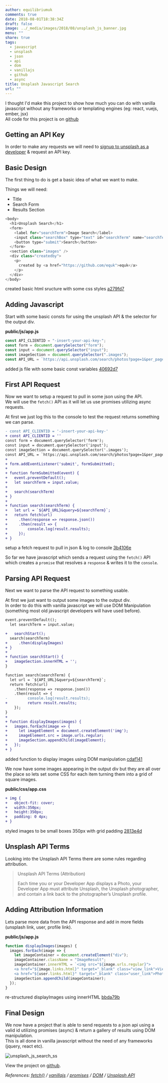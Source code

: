 ```yaml
---
author: equilibriumuk
comments: true
date: 2018-08-01T18:38:34Z
draft: false
image: ../_media/images/2018/08/unsplash_js_banner.jpg
menu: ""
share: true
tags:
  - javascript
  - unsplash
  - json
  - api
  - dom
  - vanillajs
  - github
  - async
title: Unsplash Javascript Search
url: ""
---
```


I thought I'd make this project to show how much you can do with vanilla javascript without any frameworks or templating engines (eg: react, vuejs, ember, jsx)<br/>
All code for this project is on <a href="https://github.com/equk/unsplash-js-search" target="_blank"><i class="fa-brands fa-github"></i> github</a>

## Getting an API Key

In order to make any requests we will need to <a href="https://unsplash.com/developers" target="_blank">signup to unsplash as a developer</a> & request an API key.

## Basic Design

The first thing to do is get a basic idea of what we want to make.

Things we will need:

- Title
- Search Form
- Results Section

```javascript
<body>
  <h1>Unsplash Search</h1>
  <form>
    <label for="searchTerm">Image Search</label>
    <input class="searchBox" type="text" id="searchTerm" name="searchTerm" />
    <button type="submit">Search</button>
  </form>
  <section class="images" />
  <div class="createdby">
    <p>
      created by <a href="https://github.com/equk">equk</a>
    </p>
  </div>
</body>
```

<p class="git-commit"><i class="fa-solid fa-code-fork"></i> created basic html sructure with some css styles <a href="https://github.com/equk/unsplash-js-search/commit/a279fd7e423198acdf210d117fa7c42149ab4073" target="_blank">a279fd7</a></p>

## Adding Javascript

Start with some basic consts for using the unsplash API & the selector for the output div.

<i class="fa-solid fa-code"></i> **public/js/app.js**

```javascript
const API_CLIENTID = "-insert-your-api-key-";
const form = document.querySelector("form");
const input = document.querySelector("input");
const imageSection = document.querySelector(".images");
const API_URL = `https://api.unsplash.com/search/photos?page=1&per_page=20&client_id=${API_CLIENTID}`;
```

<p class="git-commit"><i class="fa-solid fa-code-fork"></i> added js file with some basic const variables <a href="https://github.com/equk/unsplash-js-search/commit/40692d7a70fccf09222ed0b93825d1c74bef01dd" target="_blank">40692d7</a></p>

## First API Request

Now we want to setup a request to pull in some json using the API.<br/>
We will use the `fetch()` API as it will let us use promises utilizing async requests.

At first we just log this to the console to test the request returns something we can parse.

```diff
- const API_CLIENTID = '-insert-your-api-key-'
+ const API_CLIENTID = ''
const form = document.querySelector('form');
const input = document.querySelector('input');
const imageSection = document.querySelector('.images');
const API_URL = `https://api.unsplash.com/search/photos?page=1&per_page=20&client_id=${API_CLIENTID}`
+
+ form.addEventListener('submit', formSubmitted);
+
+ function formSubmitted(event) {
+   event.preventDefault();
+   let searchTerm = input.value;
+
+   search(searchTerm)
+ }
+
+ function search(searchTerm) {
+   let url = `${API_URL}&query=${searchTerm}`;
+   return fetch(url)
+     .then(response => response.json())
+     .then(result => {
+         console.log(result.results);
+     });
+ }
```

<p class="git-commit"><i class="fa-solid fa-code-fork"></i> setup a fetch request to pull in json & log to console <a href="https://github.com/equk/unsplash-js-search/commit/3b4106e9a260fb6cb57ddb66a2b854ba5529c009" target="_blank">3b4106e</a></p>

So far we have javascript which sends a request using the `fetch()` API which creates a `promise` that resolves a `response` & writes it to the `console`.

## Parsing API Request

Next we want to parse the API request to something usable.

At first we just want to output some images to the output div.<br/>
In order to do this with vanilla javascript we will use DOM Manipulation (something most old javascript developers will have used before).

```diff
event.preventDefault();
  let searchTerm = input.value;

+   searchStart();
  search(searchTerm)
+     .then(displayImages)
+ }
+
+ function searchStart() {
+   imageSection.innerHTML = '';
}

function search(searchTerm) {
  let url = `${API_URL}&query=${searchTerm}`;
  return fetch(url)
    .then(response => response.json())
    .then(result => {
-         console.log(result.results);
+         return result.results;
    });
}
+
+ function displayImages(images) {
+   images.forEach(image => {
+     let imageElement = document.createElement('img');
+     imageElement.src = image.urls.regular;
+     imageSection.appendChild(imageElement);
+   });
+ }
```

<p class="git-commit"><i class="fa-solid fa-code-fork"></i> added function to display images using DOM manipulation <a href="https://github.com/equk/unsplash-js-search/commit/cdaf1410aaae60bfb56028cd8fa0a676eb1f438c" target="_blank">cdaf141</a></p>

We now have some images appearing in the output div but they are all over the place so lets set some CSS for each item turning them into a grid of square images.

<i class="fa-solid fa-code"></i> **public/css/app.css**

```diff
+ img {
+   object-fit: cover;
+   width:350px;
+   height:350px;
+   padding: 0 4px;
+ }
```

<p class="git-commit"><i class="fa-solid fa-code-fork"></i> styled images to be small boxes 350px with grid padding <a href="https://github.com/equk/unsplash-js-search/commit/2813e4d01e434d00aab830963f7b67e6a4e25927" target="_blank">2813e4d</a></p>

## Unsplash API Terms

Looking into the Unsplash API Terms there are some rules regarding attribution.

> Unsplash API Terms (Attribution)
>
> Each time you or your Developer App displays a Photo, your Developer App must attribute Unsplash, the Unsplash photographer, and contain a link back to the photographer’s Unsplash profile.

## Adding Attribution Information

Lets parse more data from the API response and add in more fields (unsplash link, user, profile link).

<i class="fa-solid fa-code"></i> **public/js/app.js**

```javascript
function displayImages(images) {
  images.forEach(image => {
    let imageContainer = document.createElement("div");
    imageContainer.className = "ImageResult";
    imageContainer.innerHTML = `<img src="${image.urls.regular}">
    <a href="${image.links.html}" target="_blank" class="view_link">View on Unsplash</a>
    <a href="${user.links.html}" target="_blank" class="user_link">Photo by: ${image.user.name}</a>`;
    imageSection.appendChild(imageContainer);
  });
}
```

<p class="git-commit"><i class="fa-solid fa-code-fork"></i> re-structured displayImages using innerHTML <a href="https://github.com/equk/unsplash-js-search/commit/bbda79bd9125ca0d75e0cbc9a81b37fb84b3a03c" target="_blank">bbda79b</a></p>

## Final Design

We now have a project that is able to send requests to a json api using a valid id utilizing promises (async) & return a gallery of results using DOM manipulation.<br/>
This is all done in vanilla javascript without the need of any frameworks (jquery, react etc).

<img src="/media/images/2018/08/unsplash_js_search.jpg" alt="unsplash_js_search_ss">

View the project on <a href="https://github.com/equk/unsplash-js-search" target="_blank"><i class="fa-brands fa-github"></i> github</a>.

<p class="text-right"><em>References: <a href="https://developer.mozilla.org/en-US/docs/Web/API/Fetch_API/Using_Fetch" target="_blank">fetch()</a> / <a href="http://vanilla-js.com/" target="_blank">vanillajs</a>  / <a href="https://developer.mozilla.org/en-US/docs/Web/JavaScript/Reference/Global_Objects/Promise" target="_blank">promises</a> / <a href="https://developer.mozilla.org/en-US/docs/Glossary/DOM" target="_blank">DOM</a>  /  <a href="https://unsplash.com/developers" target="_blank">Unsplash API</a></em></p>

